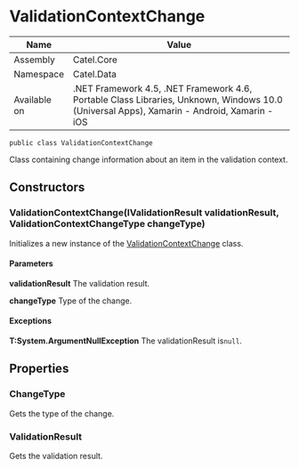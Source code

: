 

# ValidationContextChange

Name|Value
---|---
Assembly|Catel.Core
Namespace|Catel.Data
Available on|.NET Framework 4.5, .NET Framework 4.6, Portable Class Libraries, Unknown, Windows 10.0 (Universal Apps), Xamarin - Android, Xamarin - iOS

```
public class ValidationContextChange
```

Class containing change information about an item in the validation context.



## Constructors

### ValidationContextChange(IValidationResult validationResult, ValidationContextChangeType changeType)

Initializes a new instance of the [ValidationContextChange](#) class.

#### Parameters

**validationResult**
The validation result.

**changeType**
Type of the change.

#### Exceptions

**T:System.ArgumentNullException**
The validationResult is`null`.



## Properties

### ChangeType

Gets the type of the change.



### ValidationResult

Gets the validation result.



